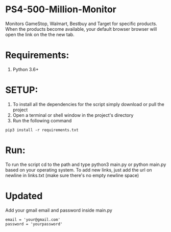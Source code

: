 # PS4-500-Million-Monitor

Monitors GameStop, Walmart, Bestbuy and Target for specific products. When the products become available, your default browser browser will open the link on the the new tab.

# Requirements:
<ol>
  <li>Python 3.6+</li>
</ol>

# SETUP:
<ol>
  <li>To install all the dependencies for the script simply download or pull the project</li>
  <li>Open a terminal or shell window in the project's directory</li>
  <li>Run the following command</li>
</ol>

```
pip3 install -r requirements.txt
```

# Run:
To run the script cd to the path and type python3 main.py or python main.py based on your operating system.
To add new links, just add the url on newline in links.txt (make sure there's no empty newline space)

# Updated
Add your gmail email and password inside main.py
```
email = 'your@gmail.com'
password = 'yourpassword'
```
